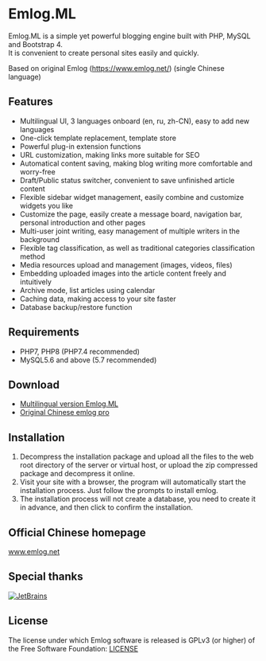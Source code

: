 # Emlog.ML

Emlog.ML is a simple yet powerful blogging engine built with PHP, MySQL and Bootstrap 4.  
It is convenient to create personal sites easily and quickly.  

Based on original Emlog (https://www.emlog.net/) (single Chinese language)


## Features

* Multilingual UI, 3 languages onboard (en, ru, zh-CN), easy to add new languages
* One-click template replacement, template store
* Powerful plug-in extension functions
* URL customization, making links more suitable for SEO
* Automatical content saving, making blog writing more comfortable and worry-free
* Draft/Public status switcher, convenient to save unfinished article content
* Flexible sidebar widget management, easily combine and customize widgets you like
* Customize the page, easily create a message board, navigation bar, personal introduction and other pages
* Multi-user joint writing, easy management of multiple writers in the background
* Flexible tag classification, as well as traditional categories classification method
* Media resources upload and management (images, videos, files)
* Embedding uploaded images into the article content freely and intuitively
* Archive mode, list articles using calendar
* Caching data, making access to your site faster
* Database backup/restore function


## Requirements
* PHP7, PHP8 (PHP7.4 recommended)
* MySQL5.6 and above (5.7 recommended)


## Download
* [Multilingual version Emlog.ML](https://github.com/codersclub/emlog/archive/refs/heads/multilang.zip)
* [Original Chinese emlog pro](https://www.emlog.net/download)


## Installation
1. Decompress the installation package and upload all the files to the web root directory of the server or virtual host, or upload the zip compressed package and decompress it online.
2. Visit your site with a browser, the program will automatically start the installation process. Just follow the prompts to install emlog.
3. The installation process will not create a database, you need to create it in advance, and then click to confirm the installation.


## Official Chinese homepage

www.emlog.net

## Special thanks

[![JetBrains](https://raw.githubusercontent.com/kainonly/ngx-bit/main/resource/jetbrains.svg)](https://www.jetbrains.com/)


## License
The license under which Emlog software is released is GPLv3 (or higher) of the Free Software Foundation: [LICENSE](/license.txt)
